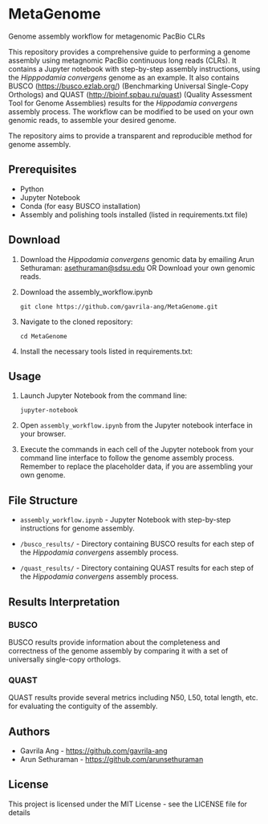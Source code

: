 # MetaGenome
Genome assembly workflow for metagenomic PacBio CLRs

This repository provides a comprehensive guide to performing a genome assembly using metagnomic PacBio continuous long reads (CLRs).
It contains a Jupyter notebook with step-by-step assembly instructions, using the *Hipppodamia convergens* genome as an example. 
It also contains BUSCO (https://busco.ezlab.org/) (Benchmarking Universal Single-Copy Orthologs) and QUAST (http://bioinf.spbau.ru/quast) (Quality Assessment Tool for Genome Assemblies)
results for the *Hippodamia convergens* assembly process. The workflow can be modified to be used on your own genomic reads, to assemble your desired genome.

The repository aims to provide a transparent and reproducible method for genome assembly.

## Prerequisites
- Python
- Jupyter Notebook
- Conda (for easy BUSCO installation)
- Assembly and polishing tools installed (listed in requirements.txt file)

## Download
1. Download the *Hippodamia convergens* genomic data by emailing Arun Sethuraman: asethuraman@sdsu.edu
   OR Download your own genomic reads.
   
3. Download the assembly_workflow.ipynb

    ```
    git clone https://github.com/gavrila-ang/MetaGenome.git
    ```

4. Navigate to the cloned repository:

    ```
    cd MetaGenome
    ```

5. Install the necessary tools listed in requirements.txt:

## Usage

1. Launch Jupyter Notebook from the command line:

    ```
    jupyter-notebook
    ```

2. Open `assembly_workflow.ipynb` from the Jupyter notebook interface in your browser.

3. Execute the commands in each cell of the Jupyter notebook from your command line interface to follow the genome assembly process.
   Remember to replace the placeholder data, if you are assembling your own genome.

## File Structure

- `assembly_workflow.ipynb` - Jupyter Notebook with step-by-step instructions for genome assembly.

- `/busco_results/` - Directory containing BUSCO results for each step of the *Hippodamia convergens* assembly process.

- `/quast_results/` - Directory containing QUAST results for each step of the *Hippodamia convergens* assembly process.

## Results Interpretation

### BUSCO
BUSCO results provide information about the completeness and correctness of the genome assembly by comparing it with a set of universally single-copy orthologs.

### QUAST
QUAST results provide several metrics including N50, L50, total length, etc. for evaluating the contiguity of the assembly.

## Authors

* Gavrila Ang - https://github.com/gavrila-ang
* Arun Sethuraman - https://github.com/arunsethuraman

## License

This project is licensed under the MIT License - see the LICENSE file for details
